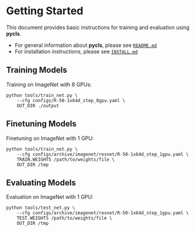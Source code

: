 # Getting Started

This document provides basic instructions for training and evaluation using **pycls**.

- For general information about **pycls**, please see [`README.md`](../README.md)
- For installation instructions, please see [`INSTALL.md`](INSTALL.md)

## Training Models

Training on ImageNet with 8 GPUs:

```
python tools/train_net.py \
    --cfg configs/R-50-1x64d_step_8gpu.yaml \
    OUT_DIR ./output
```

## Finetuning Models

Finetuning on ImageNet with 1 GPU:

```
python tools/train_net.py \
    --cfg configs/archive/imagenet/resnet/R-50-1x64d_step_1gpu.yaml \
    TRAIN.WEIGHTS /path/to/weights/file \
    OUT_DIR /tmp
```

## Evaluating Models

Evaluation on ImageNet with 1 GPU:

```
python tools/test_net.py \
    --cfg configs/archive/imagenet/resnet/R-50-1x64d_step_1gpu.yaml \
    TEST.WEIGHTS /path/to/weights/file \
    OUT_DIR /tmp
```
